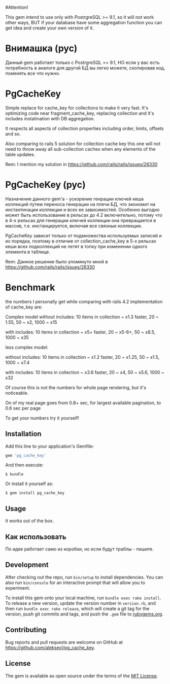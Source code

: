 #Attention! 

This gem intend to use only with PostrgreSQL >= 9.1, so it will not work other ways, BUT if your database have some 
aggregation function you can get idea and create your own version of it.

# Внимашка (рус)

Данный gem работает только с PostrgreSQL >= 9.1, НО если у вас есть потребность в аналоге для другой БД вы 
легко можете, скопировав код, поменять все что нужно. 

# PgCacheKey
Simple replace for cache_key for collections to make it very fast. 
It's optimizing code near fragment_cache_key, replacing collection and it's includes instatination with DB aggregation.

It respects all aspects of collection properties including order, limits, offsets and so.

Also comparing to rails 5 solution for collection cache key this one will not need to throw away all sub-collection caches 
when any elements of the table updates. 

Rem: I mention my solution in https://github.com/rails/rails/issues/26330 

# PgCacheKey (рус)

Назначение данного gem'а - ускорение генрации ключей кеша коллекций путем переноса генерации на плечи БД, что экономит на инстантинации коллекции и всех ее зависимостей. Особенно выгодно может быть использование в рельсах до 4.2 включительно, потому что в 4-х рельсах для генерации ключей коллекции она превращается в массив, т.е. инстанцируется, включая все связные коллекции.  

PgCacheKey зависит только от подмножества используемых записей и их порядка, поэтому в отличие от collection_cache_key в 5-х 
рельсах кеши всех подколлекций не летят в топку при изменении одного элемента в таблице.  

Rem: Данное решение было упомянуто мной в https://github.com/rails/rails/issues/26330 

# Benchmark
the numbers I personally get while comparing with rails 4.2 implementation of cache_key are:
 
Complex model
without includes: 10 items in collection ~ x1.3 faster, 20 ~ 1.55, 50 ~ x2, 1000 ~ x15

with includes:  10 items in collection ~ x5+ faster, 20 ~ x5-6+, 50 ~ x8.5, 1000 ~ x35

less complex model:

without includes: 10 items in collection ~ x1.2 faster, 20 ~ x1.25, 50 ~ x1.5, 1000 ~ x7.4

with includes: 10 items in collection ~ x3.6 faster, 20 ~ x4, 50 ~ x5.6, 1000 ~ x32

Of course this is not the numbers for whole page rendering, but it's noticeable. 

On of my real page goes from 0.8+ sec, for largest available pagination, to 0.6 sec per page 

To get your numbers try it yourself!

## Installation

Add this line to your application's Gemfile:

```ruby
gem 'pg_cache_key'
```

And then execute:

    $ bundle

Or install it yourself as:

    $ gem install pg_cache_key

## Usage
It works out of the box. 

## Как использовать

По идее работает само из коробки, но если будут траблы - пишите.

## Development

After checking out the repo, run `bin/setup` to install dependencies. You can also run `bin/console` for an interactive prompt that will allow you to experiment.

To install this gem onto your local machine, run `bundle exec rake install`. To release a new version, update the version number in `version.rb`, and then run `bundle exec rake release`, which will create a git tag for the version, push git commits and tags, and push the `.gem` file to [rubygems.org](https://rubygems.org).

## Contributing

Bug reports and pull requests are welcome on GitHub at https://github.com/alekseyl/pg_cache_key.

## License

The gem is available as open source under the terms of the [MIT License](http://opensource.org/licenses/MIT).

